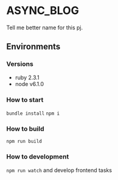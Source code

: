 # ASYNC_BLOG

Tell me better name for this pj.

## Environments

### Versions
- ruby 2.3.1
- node v6.1.0

### How to start
`bundle install`
`npm i`

### How to build
`npm run build`

### How to development
`npm run watch` and develop frontend tasks
